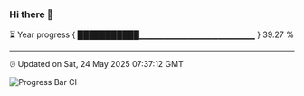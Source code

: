 ### Hi there 👋

⏳ Year progress { ███████████▁▁▁▁▁▁▁▁▁▁▁▁▁▁▁▁▁▁▁ } 39.27 %

---

⏰ Updated on Sat, 24 May 2025 07:37:12 GMT

![Progress Bar CI](https://github.com/IshwaranRudhara/GIT-ACTION/workflows/Progress%20Bar%20CI/badge.svg)
